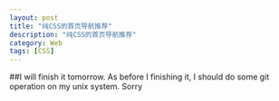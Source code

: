 ```yaml
---
layout: post
title: "纯CSS的首页导航推荐"
description: "纯CSS的首页导航推荐"
category: Web
tags: [CSS]
---
```

##I will finish it tomorrow. As before I finishing it, I should do some git operation on my unix system. Sorry
